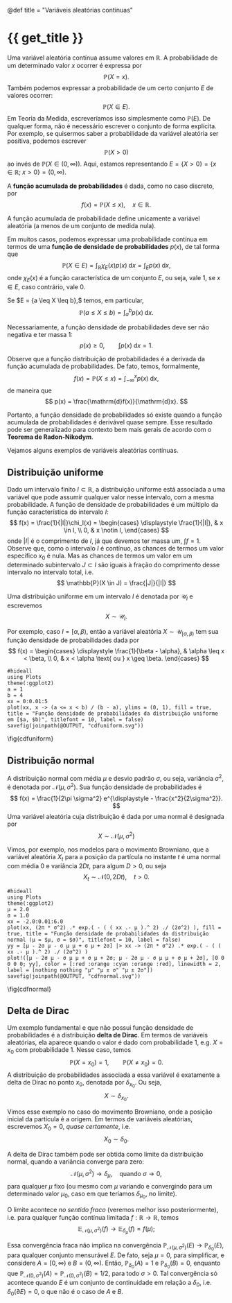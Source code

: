 @def title = "Variáveis aleatórias contínuas"

# {{ get_title }}

Uma variável aleatória contínua assume valores em $\mathbb{R}.$ A probabilidade de um determinado valor $x$ ocorrer é expressa por
$$
\mathbb{P}(X = x).
$$
Também podemos expressar a probabilidade de um certo conjunto $E$ de valores ocorrer:
$$
\mathbb{P}(X \in E).
$$
Em Teoria da Medida, escreveríamos isso simplesmente como $\mathbb{P}(E).$ De qualquer forma, não é necessário escrever o conjunto de forma explícita. Por exemplo, se quisermos saber a probabilidade da variável aleatória ser positiva, podemos escrever
$$
\mathbb{P}(X > 0)
$$
ao invés de $\mathbb{P}(X \in (0, \infty)).$ Aqui, estamos representando $E = \{ X > 0 \} = \{x \in \mathbb{R}; \;x > 0\} = (0, \infty).$

A **função acumulada de probabilidades** é dada, como no caso discreto, por
$$
f(x) = \mathbb{P}(X \leq x), \quad x \in \mathbb{R}.
$$

A função acumulada de probabilidade define unicamente a variável aleatória (a menos de um conjunto de medida nula).

Em muitos casos, podemos expressar uma probabilidade contínua em termos de uma **função de densidade de probabilidades** $p(x),$ de tal forma que
$$
\mathbb{P}(X \in E) = \int_\mathbb{R} \chi_E(x) p(x) \;\mathrm{d}x = \int_E p(x) \;\mathrm{d}x,
$$
onde $\chi_E(x)$ é a função característica de um conjunto $E,$ ou seja, vale $1,$ se $x\in E,$ caso contrário, vale $0.$

Se $E = \{a \leq X \leq b},$ temos, em particular,
$$
  \mathbb{P}(a \leq X \leq b) = \int_a^b p(x) \;\mathrm{d}x.
$$

Necessariamente, a função densidade de probabilidades deve ser não negativa e ter massa 1:
$$
p(x) \geq 0, \qquad \int p(x) \;\mathrm{d}x = 1.
$$

Observe que a função distribuição de probabilidades é a derivada da função acumulada de probabilidades. De fato, temos, formalmente,
$$
  f(x) = \mathbb{P}(X \leq x) = \int_{-\infty}^x p(x) \;\mathrm{d}x,
$$
de maneira que
$$
  p(x) = \frac{\mathrm{d}f(x)}{\mathrm{d}x}.
$$

Portanto, a função densidade de probabilidades só existe quando a função acumulada de probabilidades é derivável quase sempre. Esse resultado pode ser generalizado para contexto bem mais gerais de acordo com o **Teorema de Radon-Nikodym**.

Vejamos alguns exemplos de variáveis aleatórias contínuas.

## Distribuição uniforme

Dado um intervalo finito $I\subset \mathbb{R},$ a distribuição uniforme está associada a uma variável que pode assumir qualquer valor nesse intervalo, com a mesma probabilidade. A função de densidade de probabilidades é um múltiplo da função característica do intervalo $I$:
$$
f(x) = \frac{1}{|I|}\chi_I(x) = \begin{cases} \displaystyle \frac{1}{|I|}, & x \in I, \\ 0, & x \notin I, \end{cases}
$$
onde $|I|$ é o comprimento de $I,$ já que devemos ter massa um, $\int f = 1.$ Observe que, como o intervalo $I$ é contínuo, as chances de termos um valor específico $x_0$ é nula. Mas as chances de termos um valor em um determinado subintervalo $J\subset I$ são iguais à fração do comprimento desse intervalo no intervalo total, i.e.
$$
\mathbb{P}(X \in J) = \frac{|J|}{|I|}
$$

Uma distribuição uniforme em um intervalo $I$ é denotada por $\mathcal{U}_I$ e escrevemos
$$
X \sim \mathcal{U}_I.
$$

Por exemplo, caso $I = [\alpha, \beta),$ então a variável aleatória $X \sim \mathcal{U}_{[\alpha, \beta)}$ tem sua função densidade de probabilidades dada por
$$
f(x) = \begin{cases} \displaystyle \frac{1}{\beta - \alpha}, & \alpha \leq x < \beta, \\ 0, & x < \alpha \text{ ou } x \geq \beta. \end{cases}
$$

```julia:cdfuniform
#hideall
using Plots
theme(:ggplot2)
a = 1
b = 4
xx = 0:0.01:5
plot(xx, x -> (a <= x < b) / (b - a), ylims = (0, 1), fill = true, title = "Função densidade de probabilidades da distribuição uniforme em [$a, $b)", titlefont = 10, label = false)
savefig(joinpath(@OUTPUT, "cdfuniform.svg"))
```
\fig{cdfuniform}

## Distribuição normal

A distribuição normal com média $\mu$ e desvio padrão $\sigma,$ ou seja, variância $\sigma^2,$ é denotada por $\mathcal{N}(\mu, \sigma^2).$ Sua função densidade de probabilidades é
$$
  f(x) = \frac{1}{2\pi \sigma^2} e^{\displaystyle - \frac{x^2}{2\sigma^2}}.
$$
Uma variável aleatória cuja distribuição é dada por uma normal é designada por
$$
  X \sim \mathcal{N}(\mu, \sigma^2)
$$

Vimos, por exemplo, nos modelos para o movimento Browniano, que a variável aleatória $X_t$ para a posição da partícula no instante $t$ é uma normal com média $0$ e variância $2Dt,$ para algum $D > 0,$ ou seja
$$
  X_t \sim \mathcal{N}(0, 2Dt), \quad t > 0.
$$

```julia:cdfnormal
#hideall
using Plots
theme(:ggplot2)
μ = 2.0
σ = 1.0 
xx = -2.0:0.01:6.0
plot(xx, (2π * σ^2) .* exp.( - ( ( xx .- μ ).^ 2) ./ (2σ^2) ), fill = true, title = "Função densidade de probabilidades da distribuição normal (μ = $μ, σ = $σ)", titlefont = 10, label = false)
yy = [μ - 2σ μ - σ μ μ + σ μ + 2σ] |> xx -> (2π * σ^2) .* exp.( - ( ( xx .- μ ).^ 2) ./ (2σ^2) )
plot!([μ - 2σ μ - σ μ μ + σ μ + 2σ; μ - 2σ μ - σ μ μ + σ μ + 2σ], [0 0 0 0 0; yy], color = [:red :orange :cyan :orange :red], linewidth = 2, label = [nothing nothing "μ" "μ ± σ" "μ ± 2σ"])
savefig(joinpath(@OUTPUT, "cdfnormal.svg"))
```
\fig{cdfnormal}

## Delta de Dirac

Um exemplo fundamental e que não possui função densidade de probabilidades é a distribuição **delta de Dirac**. Em termos de variáveis aleatórias, ela aparece quando o valor é dado com probabilidade 1, e.g. $X = x_0$ com probabilidade 1. Nesse caso, temos
$$
\mathbb{P}(X = x_0) = 1, \qquad \mathbb{P}(X \neq x_0) = 0.
$$
A distribuição de probabilidades associada a essa variável é exatamente a delta de Dirac no ponto $x_0,$ denotada por $\delta_{x_0}.$ Ou seja,
$$
X \sim \delta_{x_0}.
$$

Vimos esse exemplo no caso do movimento Browniano, onde a posição inicial da partícula é a origem. Em termos de variáveis aleatórias, escrevemos $X_0 = 0,$  *quase certamente*, i.e.
$$
X_0 \sim \delta_0.
$$

A delta de Dirac também pode ser obtida como limite da distribuição normal, quando a variância converge para zero:
$$
\mathcal{N}(\mu, \sigma^2) \rightarrow \delta_\mu, \quad \text{quando } \sigma \rightarrow 0,
$$
para qualquer $\mu$ fixo (ou mesmo com $\mu$ variando e convergindo para um determinado valor $\mu_0,$ caso em que teríamos $\delta_{\mu_0},$ no limite).

O limite acontece *no sentido fraco* (veremos melhor isso posteriormente), i.e. para qualquer função contínua limitada $f:\mathbb{R} \rightarrow \mathbb{R},$ temos
$$
\mathbb{E}_{\mathcal{N}(\mu, \sigma^2)}(f) \rightarrow \mathbb{E}_{\delta_\mu}(f) = f(\mu);
$$

Essa convergência fraca não implica na convergência $\mathbb{P}_{\mathcal{N}(\mu, \sigma^2)}(E) \rightarrow \mathbb{P}_{\delta_0}(E),$ para qualquer conjunto mensurável $E.$ De fato, seja $\mu = 0,$ para simplificar, e considere $A = [0, \infty)$ e $B = (0, \infty).$ Então, $\mathbb{P}_{\delta_0}(A) = 1$ e $\mathbb{P}_{\delta_0}(B) = 0,$ enquanto que $\mathbb{P}_{\mathcal{N}(0, \sigma^2)}(A) = \mathbb{P}_{\mathcal{N}(0, \sigma^2)}(B) = 1/2,$ para todo $\sigma > 0.$ Tal convergência só acontece quando $E$ é um conjunto de continuidade em relação a $\delta_0,$ i.e. $\delta_0(\partial E) = 0,$ o que não é o caso de $A$ e $B.$
